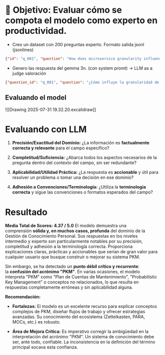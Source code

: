 
# 🎯 Objetivo: Evaluar cómo se compota el modelo como experto en productividad.


- Creo un dataset con 200 preguntas experto. Formato salida jsonl (jsonlines)
```json
{"id": "q_001", "question": "How does microservice granularity influence the operational complexity of a distributed system?", "topic": "Software Architecture", "difficulty": "Expert"}
```
- Genero las respuesta del gemma 3n. (con system promt) -> LLM as a judge valoración
```json
{"question_id": "q_001", "question": "¿Cómo influye la granularidad de los microservicios en la complejidad operativa de un sistema distribuido?", "model_version": "gemma-3n-no-system-prompt", "response": "La granularidad de los microservicios impacta directamente en la complejidad operativa de un sistema distribuido. Microservicios más pequeños pueden aumentar la complejidad de red y la gestión de dependencias, mientras que microservicios más grandes pueden reducir la agilidad y el desacoplamiento.", "timestamp": "2023-10-27T10:30:01Z"}
```


## Evaluando el model


![[Drawing 2025-07-31 19.32.20.excalidraw]]



# Evaluando con LLM

1. **Precisión/Exactitud del Dominio:** ¿La información es **factualmente correcta y relevante** para el campo específico?
    
2. **Completitud/Suficiencia:** ¿Abarca todos los aspectos necesarios de la pregunta dentro del contexto del campo, sin ser redundante?
    
3. **Aplicabilidad/Utilidad Práctica:** ¿La respuesta es **accionable** y útil para resolver un problema o tomar una decisión en ese dominio?
    
4. **Adhesión a Convenciones/Terminología:** ¿Utiliza la **terminología correcta** y sigue las convenciones o formatos esperados del campo?

# Resultado

 **Media Total de Scores: 4.37 / 5.0**
El modelo demuestra una comprensión **sólida y, en muchos casos, profunda** del dominio de la Gestión de Conocimiento Personal. Sus respuestas en los niveles intermedio y experto son particularmente notables por su precisión, completitud y adhesión a la terminología correcta. Proporciona explicaciones claras, prácticas y accionables que serían de gran valor para cualquier usuario que busque construir o mejorar su sistema PKM.

Sin embargo, se ha detectado un **punto débil crítico y recurrente**: la **confusión del acrónimo "PKM"**. En varias ocasiones, el modelo interpreta "PKM" como "Plan de Cuentas de Mantenimiento", "Probabilistic Key Management" o conceptos no relacionados, lo que resulta en respuestas completamente erróneas y sin aplicabilidad alguna.

**Recomendación:**

- **Fortalezas:** El modelo es un excelente recurso para explicar conceptos complejos de PKM, diseñar flujos de trabajo y ofrecer estrategias avanzadas. Su conocimiento del ecosistema (Zettelkasten, PARA, MOCs, etc.) es robusto.
    
- **Área de Mejora Crítica:** Es imperativo corregir la ambigüedad en la interpretación del acrónimo "PKM". Un sistema de conocimiento debe ser, ante todo, confiable. La inconsistencia en la definición del término principal socava esta confianza.
